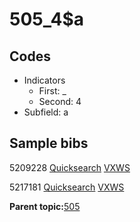 # 505\_4$a

## Codes

-   Indicators
    -   First: \_
    -   Second: 4
-   Subfield: a

## Sample bibs

5209228 [Quicksearch](https://search.library.yale.edu/catalog/5209228) [VXWS](http://prodorbis.library.yale.edu:7014/vxws/GetHoldingsService?bibId=5209228)

5217181 [Quicksearch](https://search.library.yale.edu/catalog/5217181) [VXWS](http://prodorbis.library.yale.edu:7014/vxws/GetHoldingsService?bibId=5217181)

**Parent topic:**[505](../../tags/505/505.md)

